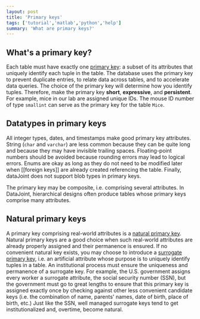 ```yaml
---
layout: post
title: 'Primary keys'
tags: ['tutorial','matlab','python','help']
summary: 'What are primary keys?'
---
```


## What's a primary key?
Each table must have exactly one [primary key](http://en.wikipedia.org/wiki/Primary_key): a subset of its attributes that uniquely identify each tuple in the table.  The database uses the primary key to prevent duplicate entries, to relate data across tables, and to accelerate data queries. The choice of the primary key will determine how you identify tuples. Therefore, make the primary key **short**, **expressive**, and **persistent**.
For example, mice in our lab are assigned unique IDs. The mouse ID number of type `smallint` can serve as the primary key for the table `Mice`.

## Datatypes in primary keys
All integer types, dates, and timestamps make good primary key attributes. String (`char` and `varchar`) are less common because they can be quite long and because they may have invisible trailing spaces. Floating-point numbers should be avoided because rounding errors may lead to logical errors. Enums are okay as long as they do not need to be modified later when [[foreign keys]] are already created referencing the table. Finally, dataJoint does not support blob types in primary keys.

The primary key may be composite, i.e. comprising several attributes. In DataJoint, hierarchical designs often produce tables whose primary keys comprise many attributes.

## Natural primary keys
A primary key comprising real-world attributes is a [natural primary key](http://en.wikipedia.org/wiki/Natural_key). Natural primary keys are a good choice when such real-world attributes are already properly assigned and their permanence is ensured.  If no convenient natural key exists, you may choose to introduce a [surrogate primary key](http://en.wikipedia.org/wiki/Surrogate_key), i.e. an artificial attribute whose purpose is to uniquely identify tuples in a table.  An institutional process must ensure the uniqueness and permanence of a surrogate key. For example, the U.S. government assigns every worker a surrogate attribute, the social security number (SSN), but the government must go to great lengths to ensure that this primary key is assigned exactly once by checking against other less convenient candidate keys (i.e. the combination of name, parents' names, date of birth, place of birth, etc.)  Just like the SSN, well managed surrogate keys tend to get institutionalized and, overtime, become natural.
